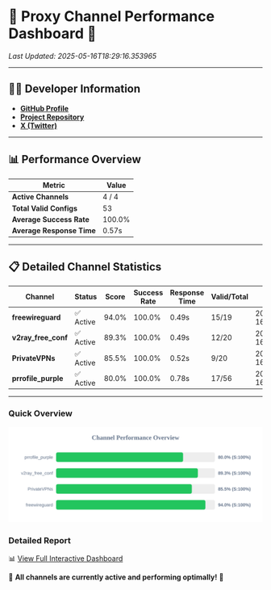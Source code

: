 # 🌟 Proxy Channel Performance Dashboard 🌟

_Last Updated: 2025-05-16T18:29:16.353965_

---

## 👩‍💻 Developer Information

- **[GitHub Profile](https://github.com/4n0nymou3)**  
- **[Project Repository](https://github.com/4n0nymou3/multi-proxy-config-fetcher)**  
- **[X (Twitter)](https://x.com/4n0nymou3)**  

---

## 📊 Performance Overview

| Metric                | Value       |
|-----------------------|-------------|
| **Active Channels**   | 4 / 4       |
| **Total Valid Configs** | 53          |
| **Average Success Rate** | 100.0%      |
| **Average Response Time** | 0.57s       |

---

## 📋 Detailed Channel Statistics

| Channel          | Status     | Score  | Success Rate | Response Time | Valid/Total | Last Success               |
|------------------|------------|--------|--------------|---------------|-------------|----------------------------|
| **freewireguard**  | ✅ Active  | 94.0%  | 100.0% | 0.49s         | 15/19       | 2025-05-16T18:29:16.352281 |
| **v2ray_free_conf**  | ✅ Active  | 89.3%  | 100.0% | 0.49s         | 12/20       | 2025-05-16T18:29:15.287475 |
| **PrivateVPNs**  | ✅ Active  | 85.5%  | 100.0% | 0.52s         | 9/20       | 2025-05-16T18:29:15.837028 |
| **prrofile_purple**  | ✅ Active  | 80.0%  | 100.0% | 0.78s         | 17/56       | 2025-05-16T18:29:14.733201 |

---

### Quick Overview
<div align="center">
  <a href="https://raw.githubusercontent.com/nullluser/NullRepo/refs/heads/main/assets/channel_stats_chart.svg">
    <img src="https://raw.githubusercontent.com/nullluser/NullRepo/refs/heads/main/assets/channel_stats_chart.svg" alt="Source Performance Statistics" width="800">
  </a>
</div>

### Detailed Report
📊 [View Full Interactive Dashboard](https://htmlpreview.github.io/?https://github.com/nullluser/NullRepo/blob/main/assets/performance_report.html)

🎉 **All channels are currently active and performing optimally!** 🎉
